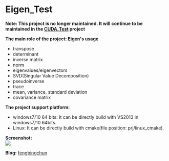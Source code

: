 # Eigen_Test
**Note: This project is no longer maintained. It will continue to be maintained in the [CUDA_Test](https://github.com/fengbingchun/CUDA_Test) project**

**The main role of the project: Eigen's usage**
- transpose
- determinant
- inverse matrix
- norm
- eigenvalues/eigenvectors
- SVD(Singular Value Decomposition)
- pseudoinverse
- trace
- mean, variance, standard deviation
- covariance matrix


**The project support platform:**
- windows7/10 64 bits: It can be directly build with VS2013 in windows7/10 64bits.
- Linux: It can be directly build with cmake(file position: prj/linux_cmake).

**Screenshot:**  
![](https://github.com/fengbingchun/Eigen_Test/blob/master/prj/x86_x64_vc12/Screenshot.png)

**Blog:** [fengbingchun](http://blog.csdn.net/fengbingchun/article/category/5721721)
